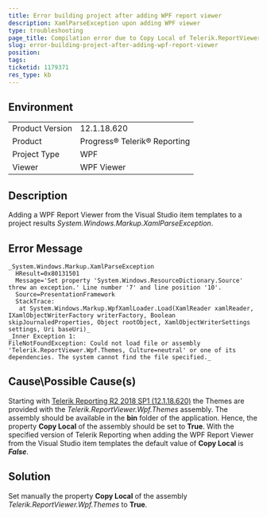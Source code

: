 ```yaml
---
title: Error building project after adding WPF report viewer
description: XamlParseException upon adding WPF viewer
type: troubleshooting
page_title: Compilation error due to Copy Local of Telerik.ReportViewer.Wpf.Themes set to False
slug: error-building-project-after-adding-wpf-report-viewer
position: 
tags: 
ticketid: 1179371
res_type: kb
---
```


## Environment
<table>
	<tr>
		<td>Product Version</td>
		<td>12.1.18.620</td>
	</tr>
	<tr>
		<td>Product</td>
		<td>Progress® Telerik® Reporting </td>
	</tr>
	<tr>
		<td>Project Type</td>
		<td>WPF</td>
	</tr>
	<tr>
		<td>Viewer</td>
		<td>WPF Viewer</td>
	</tr>
</table>


## Description
Adding a WPF Report Viewer from the Visual Studio item templates to a project results _System.Windows.Markup.XamlParseException_.



## Error Message
```
_System.Windows.Markup.XamlParseException
  HResult=0x80131501
  Message='Set property 'System.Windows.ResourceDictionary.Source' threw an exception.' Line number '7' and line position '10'.
  Source=PresentationFramework
  StackTrace:
   at System.Windows.Markup.WpfXamlLoader.Load(XamlReader xamlReader, IXamlObjectWriterFactory writerFactory, Boolean skipJournaledProperties, Object rootObject, XamlObjectWriterSettings settings, Uri baseUri)_
_Inner Exception 1:
FileNotFoundException: Could not load file or assembly 'Telerik.ReportViewer.Wpf.Themes, Culture=neutral' or one of its dependencies. The system cannot find the file specified._
```

## Cause\Possible Cause(s)
Starting with [Telerik Reporting R2 2018 SP1 (12.1.18.620)](https://www.telerik.com/support/whats-new/reporting/release-history/progress-telerik-reporting-r2-2018-sp1-12-1-18-620) the Themes are provided with the _Telerik.ReportViewer.Wpf.Themes_ assembly. The assembly should be available in the **bin** folder of the application. Hence, the property **Copy Local** of the assembly should be set to **True**. With the specified version of Telerik Reporting when adding the WPF Report Viewer from the Visual Studio item templates the default value of **Copy Local** is **_False_**.

## Solution
Set manually the property **Copy Local** of the assembly _Telerik.ReportViewer.Wpf.Themes_ to **True**. 
